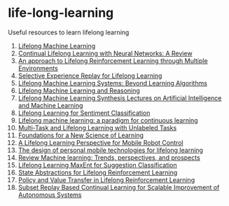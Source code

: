 # life-long-learning
Useful resources to learn lifelong learning


1. [Lifelong Machine Learning](https://www.cs.uic.edu/~liub/lifelong-machine-learning-draft.pdf)<br />
2. [Continual Lifelong Learning with Neural Networks: A Review](https://arxiv.org/abs/1802.07569)<br />
3. [An approach to Lifelong Reinforcement Learning through Multiple Environments](http://fumihide-tanaka.org/lab/content/files/research/Tanaka_EWLR-97.pdf)<br />
4. [Selective Experience Replay for Lifelong Learning](https://www.aaai.org/ocs/index.php/AAAI/AAAI18/paper/viewFile/16054/16703)<br />
5. [Lifelong Machine Learning Systems: Beyond Learning Algorithms](https://pdfs.semanticscholar.org/c4c2/97628ce68ebe14f5270313aef25c4dee9d6f.pdf)<br />
6. [Lifelong Machine Learning and Reasoning](https://www.researchgate.net/publication/286920204_Lifelong_Machine_Learning_and_Reasoning)<br />
7. [Lifelong Machine Learning Synthesis Lectures on Artificial Intelligence and Machine Learning](http://www.morganclaypoolpublishers.com/catalog_Orig/samples/9781627058773_sample.pdf)<br />
8. [Lifelong Learning for Sentiment Classification](https://arxiv.org/pdf/1801.02808.pdf)<br />
9. [Lifelong machine learning: a paradigm for continuous learning](https://link.springer.com/article/10.1007%2Fs11704-016-6903-6)<br />
10. [Multi-Task and Lifelong Learning with Unlabeled Tasks](https://cvml.ist.ac.at/talks/hse2016.pdf)<br />
11. [Foundations for a New Science of Learning](http://science.sciencemag.org/content/325/5938/284.full)<br />
12. [A Lifelong Learning Perspective for Mobile Robot Control](https://www.sciencedirect.com/science/article/pii/B9780444822505500153)<br />
12. [The design of personal mobile technologies for lifelong learning](https://www.sciencedirect.com/science/article/pii/S0360131599000445)<br />
13. [Review Machine learning: Trends, perspectives, and prospects](http://science.sciencemag.org/content/349/6245/255)<br />
14. [Lifelong Learning MaxEnt for Suggestion Classification ](http://eprints.uet.vnu.edu.vn/eprints/2980/)<br />
15. [State Abstractions for Lifelong Reinforcement Learning](http://proceedings.mlr.press/v80/abel18a.html)<br />
16. [Policy and Value Transfer in Lifelong Reinforcement Learning](http://proceedings.mlr.press/v80/abel18b.html)<br />
17. [Subset Replay Based Continual Learning for Scalable Improvement of Autonomous Systems](http://openaccess.thecvf.com/content_cvpr_2018_workshops/papers/w14/Brahma_Subset_Replay_Based_CVPR_2018_paper.pdf)<br />
